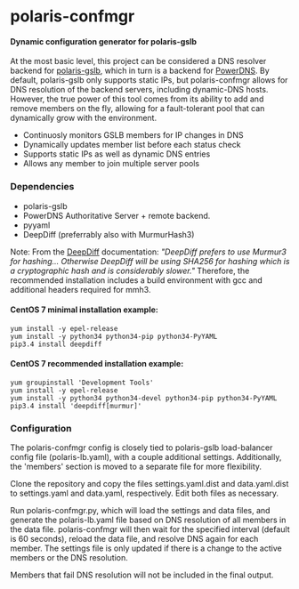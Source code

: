 # polaris-confmgr
#### Dynamic configuration generator for polaris-gslb

At the most basic level, this project can be considered a DNS resolver backend
for [polaris-gslb](https://github.com/polaris-gslb/polaris-gslb), which in turn 
is a backend for [PowerDNS](https://www.powerdns.com/auth.html). By default, polaris-gslb 
only supports static IPs, but polaris-confmgr allows for DNS resolution of the backend 
servers, including dynamic-DNS hosts. However, the true power of this tool comes from 
its ability to add and remove members on the fly, allowing for a fault-tolerant pool 
that can dynamically grow with the environment.

* Continuosly monitors GSLB members for IP changes in DNS
* Dynamically updates member list before each status check
* Supports static IPs as well as dynamic DNS entries
* Allows any member to join multiple server pools


### Dependencies

- polaris-gslb
- PowerDNS Authoritative Server + remote backend. 
- pyyaml
- DeepDiff (preferrably also with MurmurHash3)

Note: From the [DeepDiff](https://deepdiff.readthedocs.io/en/latest/) documentation: 
_"DeepDiff prefers to use Murmur3 for hashing... Otherwise DeepDiff will be using 
SHA256 for hashing which is a cryptographic hash and is considerably slower."_
Therefore, the recommended installation includes a build environment with gcc 
and additional headers required for mmh3.


#### CentOS 7 minimal installation example:
```
yum install -y epel-release
yum install -y python34 python34-pip python34-PyYAML
pip3.4 install deepdiff
```

#### CentOS 7 recommended installation example:
```
yum groupinstall 'Development Tools'
yum install -y epel-release
yum install -y python34 python34-devel python34-pip python34-PyYAML
pip3.4 install 'deepdiff[murmur]'
```

### Configuration
The polaris-confmgr config is closely tied to polaris-gslb load-balancer config 
file (polaris-lb.yaml), with a couple additional settings. Additionally, the 'members' 
section is moved to a separate file for more flexibility.

Clone the repository and copy the files settings.yaml.dist and data.yaml.dist to 
settings.yaml and data.yaml, respectively. Edit both files as necessary.

Run polaris-confmgr.py, which will load the settings and data files, and generate 
the polaris-lb.yaml file based on DNS resolution of all members in the data file. 
polaris-confmgr will then wait for the specified interval (default is 60 seconds), 
reload the data file, and resolve DNS again for each member. The settings file is 
only updated if there is a change to the active members or the DNS resolution.

Members that fail DNS resolution will not be included in the final output.
